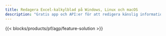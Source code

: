 ```yaml
---
title: Redagera Excel-kalkylblad på Windows, Linux och macOS
description: "Gratis app och API:er för att redigera känslig information från XLS, XLSX och ODS kalkylblad"
---
```

{{< blocks/products/pf/agp/feature-solution >}} 

